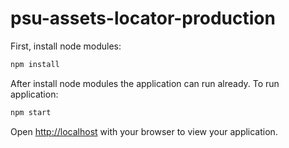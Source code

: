 # psu-assets-locator-production

First, install node modules:

```bash
npm install
```

After install node modules the application can run already.
To run application:

```bash
npm start
```

Open [http://localhost](http://localhost) with your browser to view your application.
